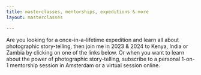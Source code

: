 ```yaml
---
title: masterclasses, mentorships, expeditions & more
layout: masterclasses

---
```

Are you looking for a once-in-a-lifetime expedition and learn all about photographic story-telling, then join me in 2023 & 2024 to Kenya, India or Zambia by clicking on one of the links below. Or when you want to learn about the power of photographic story-telling, subscribe to a personal 1-on-1 mentorship session in Amsterdam or a virtual session online.